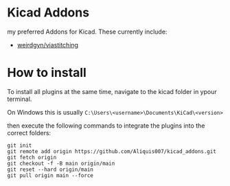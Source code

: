 # Kicad Addons
 my preferred Addons for Kicad. These currently include:
 - [weirdgyn/viastitching](https://github.com/weirdgyn/viastitching)

# How to install
To install all plugins at the same time, navigate to the kicad folder in ypour terminal. 

On Windows this is usually ``C:\Users\<username>\Documents\KiCad\<version>``

then execute the following commands to integrate the plugins into the correct folders:
```
git init
git remote add origin https://github.com/Aliquis007/kicad_addons.git
git fetch origin
git checkout -f -B main origin/main
git reset --hard origin/main
git pull origin main --force
``` 

